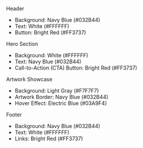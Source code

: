 Header

- Background: Navy Blue (#032B44)
- Text: White (#FFFFFF)
- Button: Bright Red (#FF3737)

Hero Section

- Background: White (#FFFFFF)
- Text: Navy Blue (#032B44)
- Call-to-Action (CTA) Button: Bright Red (#FF3737)

Artwork Showcase

- Background: Light Gray (#F7F7F7)
- Artwork Border: Navy Blue (#032B44)
- Hover Effect: Electric Blue (#03A9F4)

Footer

- Background: Navy Blue (#032B44)
- Text: White (#FFFFFF)
- Links: Bright Red (#FF3737)